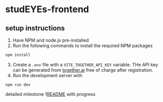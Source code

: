 # studEYEs-frontend

## setup instructions

1. Have NPM and node.js pre-installed
2. Run the following commands to install the required NPM packages

```sh
npm install
```

3. Create a `.env` file with a `VITE_TOGETHER_API_KEY` variable. THe API key can be generated from [together.ai](https://www.together.ai/) free of charge after registration.
4. Run the development server with

```
npm run dev
```

detailed milestone 1[README](https://excellent-scraper-658.notion.site/studEYEs-milestone-1-readme-1ffde3f43219805da890ce0bc2bd829f?pvs=4) with progress
